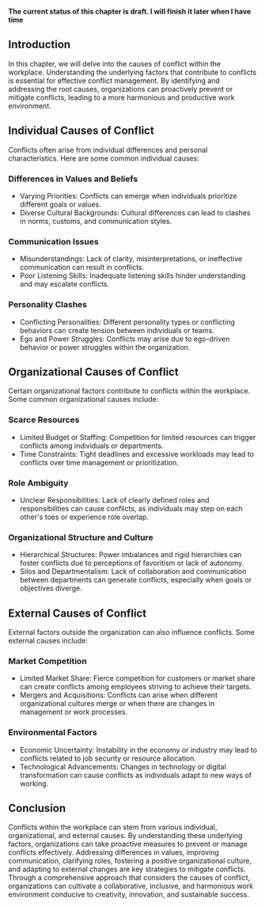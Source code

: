 **The current status of this chapter is draft. I will finish it later when I have time**

Introduction
------------

In this chapter, we will delve into the causes of conflict within the workplace. Understanding the underlying factors that contribute to conflicts is essential for effective conflict management. By identifying and addressing the root causes, organizations can proactively prevent or mitigate conflicts, leading to a more harmonious and productive work environment.

Individual Causes of Conflict
-----------------------------

Conflicts often arise from individual differences and personal characteristics. Here are some common individual causes:

### Differences in Values and Beliefs

* Varying Priorities: Conflicts can emerge when individuals prioritize different goals or values.
* Diverse Cultural Backgrounds: Cultural differences can lead to clashes in norms, customs, and communication styles.

### Communication Issues

* Misunderstandings: Lack of clarity, misinterpretations, or ineffective communication can result in conflicts.
* Poor Listening Skills: Inadequate listening skills hinder understanding and may escalate conflicts.

### Personality Clashes

* Conflicting Personalities: Different personality types or conflicting behaviors can create tension between individuals or teams.
* Ego and Power Struggles: Conflicts may arise due to ego-driven behavior or power struggles within the organization.

Organizational Causes of Conflict
---------------------------------

Certain organizational factors contribute to conflicts within the workplace. Some common organizational causes include:

### Scarce Resources

* Limited Budget or Staffing: Competition for limited resources can trigger conflicts among individuals or departments.
* Time Constraints: Tight deadlines and excessive workloads may lead to conflicts over time management or prioritization.

### Role Ambiguity

* Unclear Responsibilities: Lack of clearly defined roles and responsibilities can cause conflicts, as individuals may step on each other's toes or experience role overlap.

### Organizational Structure and Culture

* Hierarchical Structures: Power imbalances and rigid hierarchies can foster conflicts due to perceptions of favoritism or lack of autonomy.
* Silos and Departmentalism: Lack of collaboration and communication between departments can generate conflicts, especially when goals or objectives diverge.

External Causes of Conflict
---------------------------

External factors outside the organization can also influence conflicts. Some external causes include:

### Market Competition

* Limited Market Share: Fierce competition for customers or market share can create conflicts among employees striving to achieve their targets.
* Mergers and Acquisitions: Conflicts can arise when different organizational cultures merge or when there are changes in management or work processes.

### Environmental Factors

* Economic Uncertainty: Instability in the economy or industry may lead to conflicts related to job security or resource allocation.
* Technological Advancements: Changes in technology or digital transformation can cause conflicts as individuals adapt to new ways of working.

Conclusion
----------

Conflicts within the workplace can stem from various individual, organizational, and external causes. By understanding these underlying factors, organizations can take proactive measures to prevent or manage conflicts effectively. Addressing differences in values, improving communication, clarifying roles, fostering a positive organizational culture, and adapting to external changes are key strategies to mitigate conflicts. Through a comprehensive approach that considers the causes of conflict, organizations can cultivate a collaborative, inclusive, and harmonious work environment conducive to creativity, innovation, and sustainable success.
